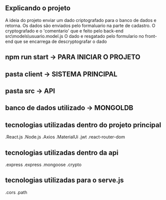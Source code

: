 ## Explicando o projeto
A ideia do projeto enviar um dado criptografado para o banco de dados e retorna.
Os dados são enviados pelo formaluario na parte de cadastro.
O cryptografado e o 'comentario' que e feito pelo  back-end  src\models\usuario.model.js
O dado e resgatado pelo formulario no front-end que se encarrega de descryptografar o dado

## npm run start -> PARA INICIAR  O PROJETO

## pasta client -> SISTEMA PRINCIPAL

## pasta src ->  API 

## banco de dados utilizado -> MONGOLDB

## tecnologias utilizadas dentro do projeto principal
  .React.js
  .Node.js
  .Axios
  .MaterialUi
  .jwt
  .react-router-dom

## tecnologias utilizadas dentro da api  
  .express
  .express
  .mongoose
  .crypto

## tecnologias utilizadas  para o serve.js  
  .cors
  .path